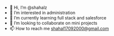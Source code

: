 - 👋 Hi, I’m @shahalz
- 👀 I’m interested in administration
- 🌱 I’m currently learning full stack and salesforce
- 💞️ I’m looking to collaborate on mini projects
- 📫 How to reach me shahal17092000@gmail.com

<!---
shahalz/shahalz is a ✨ special ✨ repository because its `README.md` (this file) appears on your GitHub profile.
You can click the Preview link to take a look at your changes.
--->
